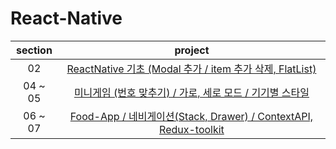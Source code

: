 # React-Native

| section |                                                                project                                                                 |
| :-----: | :------------------------------------------------------------------------------------------------------------------------------------: |
|   02    |     [ReactNative 기초 (Modal 추가 / item 추가 삭제, FlatList)](https://github.com/Anjiwoong/React-Native-Study/tree/main/RNCourse)     |
| 04 ~ 05 | [미니게임 (번호 맞추기) / 가로, 세로 모드 / 기기별 스타일](https://github.com/Anjiwoong/React-Native-Study/tree/main/guess-my-number)  |
| 06 ~ 07 | [Food-App / 네비게이션(Stack, Drawer) / ContextAPI, Redux-toolkit](https://github.com/Anjiwoong/React-Native-Study/tree/main/food-app) |

